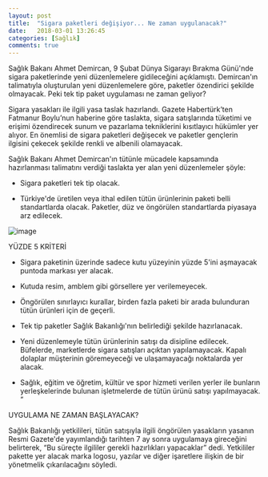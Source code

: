 ```yaml
---
layout: post
title:  "Sigara paketleri değişiyor... Ne zaman uygulanacak?"
date:   2018-03-01 13:26:45
categories: [Sağlık]
comments: true
---
```

Sağlık Bakanı Ahmet Demircan, 9 Şubat Dünya Sigarayı Bırakma Günü'nde sigara paketlerinde yeni düzenlemelere gidileceğini açıklamıştı.
Demircan'ın talimatıyla oluşturulan yeni düzenlemelere göre, paketler özendirici şekilde olmayacak. Peki tek tip paket uygulaması ne zaman
geliyor?


Sigara yasakları ile ilgili yasa taslak hazırlandı. Gazete Habertürk’ten Fatmanur Boylu’nun haberine göre taslakta, sigara satışlarında
tüketimi ve erişimi özendirecek sunum ve pazarlama tekniklerini kısıtlayıcı hükümler yer alıyor. En önemlisi de sigara paketleri 
değişecek ve paketler gençlerin ilgisini çekecek şekilde renkli ve albenili olamayacak.

Sağlık Bakanı Ahmet Demircan'ın tütünle mücadele kapsamında hazırlanması talimatını verdiği taslakta yer alan yeni düzenlemeler şöyle:

* Sigara paketleri tek tip olacak.

* Türkiye'de üretilen veya ithal edilen tütün ürünlerinin paketi belli standartlarda olacak. Paketler, düz ve öngörülen standartlarda
piyasaya arz edilecek.

![image](http://i.milliyet.com.tr/YeniAnaResim/2014/12/12/fft99_mf5077032.Jpeg)

YÜZDE 5 KRİTERİ

* Sigara paketinin üzerinde sadece kutu yüzeyinin yüzde 5'ini aşmayacak puntoda markası yer alacak.

* Kutuda resim, amblem gibi görsellere yer verilemeyecek.

* Öngörülen sınırlayıcı kurallar, birden fazla paketi bir arada bulunduran tütün ürünleri için de geçerli.

* Tek tip paketler Sağlık Bakanlığı'nın belirlediği şekilde hazırlanacak.

* Yeni düzenlemeyle tütün ürünlerinin satışı da disipline edilecek. Büfelerde, marketlerde sigara satışları açıktan yapılamayacak.
Kapalı dolaplar müşterinin göremeyeceği ve ulaşamayacağı noktalarda yer alacak.

* Sağlık, eğitim ve öğretim, kültür ve spor hizmeti verilen yerler ile bunların yerleşkelerinde bulunan işletmelerde de tütün ürünü satışı
yapılmayacak. ”

UYGULAMA NE ZAMAN BAŞLAYACAK?

Sağlık Bakanlığı yetkilileri, tütün satışıyla ilgili öngörülen yasakların yasanın Resmi Gazete'de yayımlandığı tarihten 7 ay sonra
uygulamaya gireceğini belirterek, “Bu süreçte ilgililer gerekli hazırlıkları yapacaklar” dedi. Yetkililer pakette yer alacak marka
logosu, yazılar ve diğer işaretlere ilişkin de bir yönetmelik çıkarılacağını söyledi.

